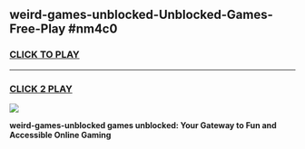 
## weird-games-unblocked-Unblocked-Games-Free-Play #nm4c0
<h3>
<a href="https://us.freeplayer.one?title=weird-games-unblocked&ref=9M">CLICK TO PLAY</a></h3>
<hr>

<h3>
<a href="https://us.freeplayer.one?title=weird-games-unblocked&ref=9M">CLICK 2 PLAY</a>
  
</h3>

<a href="https://us.freeplayer.one?title=weird-games-unblocked&ref=9M"><img src="https://clearcache.store/games.png"></a>


**weird-games-unblocked games unblocked: Your Gateway to Fun and Accessible Online Gaming**
